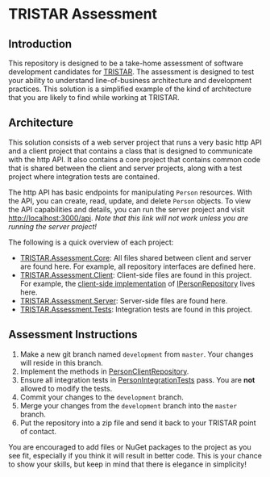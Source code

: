 # TRISTAR Assessment

## Introduction

This repository is designed to be a take-home assessment of software development candidates for [TRISTAR](https://www.star3.com). The assessment is designed to test your ability to understand line-of-business architecture and development practices. This solution is a simplified example of the kind of architecture that you are likely to find while working at TRISTAR.

## Architecture

This solution consists of a web server project that runs a very basic http API and a client project that contains a class that is designed to communicate with the http API. It also contains a core project that contains common code that is shared between the client and server projects, along with a test project where integration tests are contained.

The http API has basic endpoints for manipulating `Person` resources. With the API, you can create, read, update, and delete `Person` objects. To view the API capabilities and details, you can run the server project and visit [http://localhost:3000/api](http://localhost:3000/api). _Note that this link will not work unless you are running the server project!_

The following is a quick overview of each project:

* [TRISTAR.Assessment.Core](TRISTAR.Assessment.Core/readme.md): All files shared between client and server are found here. For example, all repository interfaces are defined here.
* [TRISTAR.Assessment.Client](TRISTAR.Assessment.Client/readme.md): Client-side files are found in this project. For example, the [client-side implementation](TRISTAR.Assessment.Client/People/PersonClientRepository.cs) of [IPersonRepository](TRISTAR.Assessment.Core\People\IPersonRepository.cs) lives here.
* [TRISTAR.Assessment.Server](TRISTAR.Assessment.Server/readme.md): Server-side files are found here.
* [TRISTAR.Assessment.Tests](TRISTAR.Assessment.Tests/readme.md): Integration tests are found in this project.

## Assessment Instructions

1. Make a new git branch named `development` from `master`. Your changes will reside in this branch.
1. Implement the methods in [PersonClientRepository](TRISTAR.Assessment.Client/People/PersonClientRepository.cs).
1. Ensure all integration tests in [PersonIntegrationTests](TRISTAR.Assessment.Tests/PersonIntegrationTests.cs) pass. You are __not__ allowed to modify the tests.
1. Commit your changes to the `development` branch.
1. Merge your changes from the `development` branch into the `master` branch.
1. Put the repository into a zip file and send it back to your TRISTAR point of contact.

You are encouraged to add files or NuGet packages to the project as you see fit, especially if you think it will result in better code. This is your chance to show your skills, but keep in mind that there is elegance in simplicity!